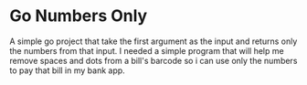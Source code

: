 # Go Numbers Only
A simple go project that take the first argument as the input and returns only the numbers from that input.
I needed a simple program that will help me remove spaces and dots from a bill's barcode so i can use only the numbers
to pay that bill in my bank app.
